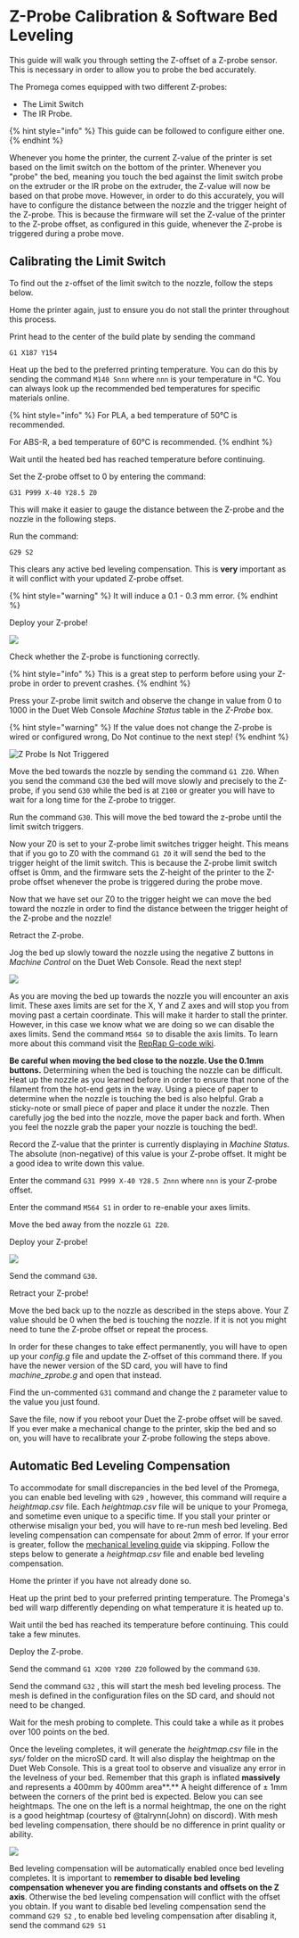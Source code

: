 # Z-Probe Calibration & Software Bed Leveling

This guide will walk you through setting the Z-offset of a Z-probe sensor. This is necessary in order to allow you to probe the bed accurately. 

The Promega comes equipped with two different Z-probes:

* The Limit Switch 
* The IR Probe. 

{% hint style="info" %}
This guide can be followed to configure either one. 
{% endhint %}

Whenever you home the printer, the current Z-value of the printer is set based on the limit switch on the bottom of the printer. Whenever you "probe" the bed, meaning you touch the bed against the limit switch probe on the extruder or the IR probe on the extruder, the Z-value will now be based on that probe move. However, in order to do this accurately, you will have to configure the distance between the nozzle and the trigger height of the Z-probe. This is because the firmware will set the Z-value of the printer to the Z-probe offset, as configured in this guide, whenever the Z-probe is triggered during a probe move.

## Calibrating the Limit Switch

To find out the z-offset of the limit switch to the nozzle, follow the steps below.

Home the printer again, just to ensure you do not stall the printer throughout this process. 

Print head to the center of the build plate by sending the command

```text
G1 X187 Y154
```

Heat up the bed to the preferred printing temperature. You can do this by sending the command `M140 Snnn` where `nnn` is your temperature in °C. You can always look up the recommended bed temperatures for specific materials online. 

{% hint style="info" %}
For PLA, a bed temperature of 50°C is recommended. 

For ABS-R, a bed temperature of 60°C is recommended. 
{% endhint %}

Wait until the heated bed has reached temperature before continuing. 

Set the Z-probe offset to 0 by entering the command:

```text
G31 P999 X-40 Y28.5 Z0
```

This will make it easier to gauge the distance between the Z-probe and the nozzle in the following steps. 

Run the command:

```text
G29 S2
```

This clears any active bed leveling compensation. This is **very** important as it will conflict with your updated Z-probe offset. 

{% hint style="warning" %}
It will induce a 0.1 - 0.3 mm error.
{% endhint %}

Deploy your Z-probe!

![](../.gitbook/assets/deployingtheprobe%20%286%29.gif)

Check whether the Z-probe is functioning correctly. 

{% hint style="info" %}
This is a great step to perform before using your Z-probe in order to prevent crashes. 
{% endhint %}

Press your Z-probe limit switch and observe the change in value from 0 to 1000 in the Duet Web Console _Machine Status_ table in the _Z-Probe_ box. 

{% hint style="warning" %}
If the value does not change the Z-probe is wired or configured wrong, Do Not continue to the next step!
{% endhint %}

![Z Probe Is Not Triggered](../.gitbook/assets/zprobemachinestatus%20%282%29.png)

Move the bed towards the nozzle by sending the command `G1 Z20`. When you send the command `G30` the bed will move slowly and precisely to the Z-probe, if you send `G30` while the bed is at `Z100` or greater you will have to wait for a long time for the Z-probe to trigger.

Run the command `G30`. This will move the bed toward the z-probe until the limit switch triggers.

Now your Z0 is set to your Z-probe limit switches trigger height. This means that if you go to Z0 with the command `G1 Z0` it will send the bed to the trigger height of the limit switch. This is because the Z-probe limit switch offset is 0mm, and the firmware sets the Z-height of the printer to the Z-probe offset whenever the probe is triggered during the probe move.

Now that we have set our Z0 to the trigger height we can move the bed toward the nozzle in order to find the distance between the trigger height of the Z-probe and the nozzle!

Retract the Z-probe.

Jog the bed up slowly toward the nozzle using the negative Z buttons in _Machine Control_ on the Duet Web Console. Read the next step!

![](../.gitbook/assets/assets-2f-lh1zpqujrjmm5ql5c-2f-lh1za_0ze3gc48iotmt-2f-lh1zhml0in2ue80mdrt-2fz81qrjdadnqori0d-machine.PNG)

As you are moving the bed up towards the nozzle you will encounter an axis limit. These axes limits are set for the X, Y and Z axes and will stop you from moving past a certain coordinate. This will make it harder to stall the printer. However, in this case we know what we are doing so we can disable the axes limits. Send the command `M564 S0` to disable the axis limits. To learn more about this command visit the [RepRap G-code wiki](https://reprap.org/wiki/G-code#M564:_Limit_axes).

**Be careful when moving the bed close to the nozzle. Use the 0.1mm buttons.** Determining when the bed is touching the nozzle can be difficult. Heat up the nozzle as you learned before in order to ensure that none of the filament from the hot-end gets in the way. Using a piece of paper to determine when the nozzle is touching the bed is also helpful. Grab a sticky-note or small piece of paper and place it under the nozzle. Then carefully jog the bed into the nozzle, move the paper back and forth. When you feel the nozzle grab the paper your nozzle is touching the bed!. 

Record the Z-value that the printer is currently displaying in _Machine Status_. The absolute \(non-negative\) of this value is your Z-probe offset. It might be a good idea to write down this value.

Enter the command `G31 P999 X-40 Y28.5 Znnn` where `nnn` is your Z-probe offset.

Enter the command `M564 S1` in order to re-enable your axes limits.

Move the bed away from the nozzle `G1 Z20`.

Deploy your Z-probe!

![](../.gitbook/assets/deployingtheprobe-1.gif)

Send the command `G30`.

Retract your Z-probe!

Move the bed back up to the nozzle as described in the steps above. Your Z value should be 0 when the bed is touching the nozzle. If it is not you might need to tune the Z-probe offset or repeat the process.

In order for these changes to take effect permanently, you will have to open up your _config.g_ file and update the Z-offset of this command there. If you have the newer version of the SD card, you will have to find _machine\_zprobe.g_ and open that instead.

Find the un-commented `G31` command and change the `Z` parameter value to the value you just found.

Save the file, now if you reboot your Duet the Z-probe offset will be saved. If you ever make a mechanical change to the printer, skip the bed and so on, you will have to recalibrate your Z-probe following the steps above.

## Automatic Bed Leveling Compensation

To accommodate for small discrepancies in the bed level of the Promega, you can enable bed leveling with `G29` , however, this command will require a _heightmap.csv_ file. Each _heightmap.csv_ file will be unique to your Promega, and sometime even unique to a specific time. If you stall your printer or otherwise misalign your bed, you will have to re-run mesh bed leveling. Bed leveling compensation can compensate for about 2mm of error. If your error is greater, follow the [mechanical leveling guide](mechanical-bed-leveling.md) via skipping. Follow the steps below to generate a _heightmap.csv_ file and enable bed leveling compensation.

Home the printer if you have not already done so.

Heat up the print bed to your preferred printing temperature. The Promega's bed will warp differently depending on what temperature it is heated up to.

Wait until the bed has reached its temperature before continuing. This could take a few minutes.

Deploy the Z-probe.

Send the command `G1 X200 Y200 Z20` followed by the command `G30`.

Send the command `G32` , this will start the mesh bed leveling process. The mesh is defined in the configuration files on the SD card, and should not need to be changed.

Wait for the mesh probing to complete. This could take a while as it probes over 100 points on the bed.

Once the leveling completes, it will generate the _heightmap.csv_ file in the _sys/_ folder on the microSD card. It will also display the heightmap on the Duet Web Console. This is a great tool to observe and visualize any error in the levelness of your bed. Remember that this graph is inflated **massively** and represents a 400mm by 400mm area**.** A height difference of  ± 1mm between the corners of the print bed is expected. Below you can see heightmaps. The one on the left is a normal heightmap, the one on the right is a good heightmap \(courtesy of @talrynn\(John\) on discord\). With mesh bed leveling compensation, there should be no difference in print quality or ability.  

![](../.gitbook/assets/goodheightmapvisual%20%282%29.png)

Bed leveling compensation will be automatically enabled once bed leveling completes. It is important to **remember to disable bed leveling compensation whenever you are finding constants and offsets on the Z axis**. Otherwise the bed leveling compensation will conflict with the offset you obtain. If you want to disable bed leveling compensation send the command `G29 S2` , to enable bed leveling compensation after disabling it, send the command `G29 S1`

